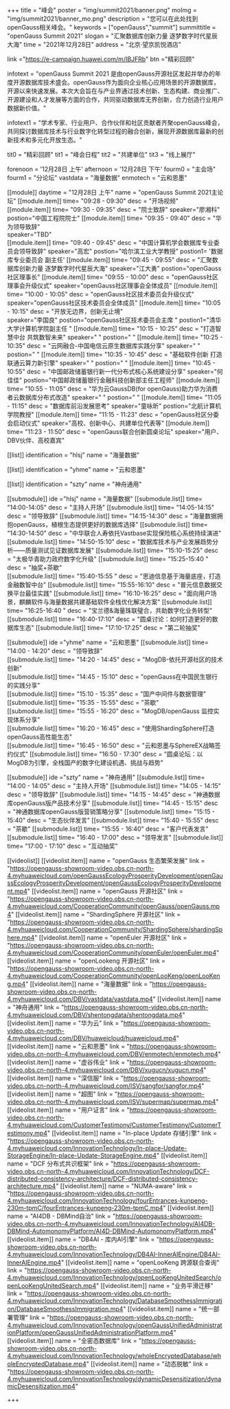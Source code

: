 +++
title = "峰会"
poster = "img/summit2021/banner.png"
moImg = "img/summit2021/banner_mo.png"
description = "您可以在此处找到openGauss相关峰会。" 
keywords = ["openGauss","summit"]
summittitle = "openGauss Summit 2021"
slogan = "汇聚数据库创新力量 逐梦数字时代星辰大海"
time = "2021年12月28日"
address = "北京·望京凯悦酒店"

link ="https://e-campaign.huawei.com/m/IBJFRb"
btn ="精彩回顾"

infotext = "openGauss Summit 2021 是由openGauss开源社区发起并举办的年度开源数据库技术盛会。openGauss作为面向企业核心应用场景的开源数据库，开源以来快速发展。本次大会旨在与产业界通过技术创新、生态构建、商业推广、开源建设和人才发展等方面的合作，共同驱动数据库无界创新，合力创造行业用户数据新价值。"

infotext1 = "学术专家、行业用户、合作伙伴和社区贡献者齐聚openGauss峰会，共同探讨数据库技术与行业数字化转型过程的融合创新，展现开源数据库最新的创新技术和多元化开放生态。"

tit0 = "精彩回顾"
tit1 = "峰会日程"
tit2 = "共建单位"
tit3 = "线上展厅"

forenoon = '12月28日 上午'
afternoon = '12月28日 下午'
fourm0 = "主会场"
fourm1 = "分论坛"
vastdata = "海量数据"
enmotech = "云和恩墨"

   
[[module]] 
    daytime = "12月28日 上午"
    name = "openGauss Summit 2021主论坛"
    [[module.item]]
        time= "09:28 - 09:30"
        desc = "开场视频"
    [[module.item]]
        time= "09:30 - 09:35"
        desc = "院士致辞"
        speaker="廖湘科"
        postion="中国工程院院士"
    [[module.item]]
        time= "09:35 - 09:40"
        desc = "华为领导致辞"   
        speaker="TBD"   
    [[module.item]]
        time= "09:40 - 09:45"
        desc = "中国计算机学会数据库专业委员会领导致辞"
        speaker="高宏"
        postion="哈尔滨工业大学教授"
        postion1= '数据库专业委员会 副主任'
    [[module.item]]
        time= "09:45 - 09:55"
        desc = "汇聚数据库创新力量  逐梦数字时代星辰大海"
        speaker="江大勇"
        postion="openGauss社区理事长" 
    [[module.item]]
        time= "09:55 - 10:00"
        desc = "openGauss社区理事会升级仪式" 
        speaker="openGauss社区理事会全体成员" 
    [[module.item]]
        time= "10:00 - 10:05"
        desc = "openGauss社区技术委员会升级仪式"     
        speaker="openGauss社区技术委员会全体成员" 
    [[module.item]]
        time= "10:05 - 10:15"
        desc = "开放无边界，创新无止境"    
        speaker="李国良"
        postion="openGauss社区技术委员会主席 " 
        postion1="清华大学计算机学院副主任 " 
    [[module.item]]
        time= "10:15 - 10:25"
        desc = "打造智慧中台 共筑数智未来"
        speaker=" "
        postion=" " 
    [[module.item]]
        time= "10:25 - 10:35"
        desc = "云网融合-中国电信云原生数据库实践分享"
        speaker=" "
        postion=" " 
    [[module.item]]
        time= "10:35 - 10:45"
        desc = "基础软件创新 打造联通云算力新引擎"
        speaker=" "
        postion=" " 
    [[module.item]]
        time= "10:45 - 10:55"
        desc = "中国邮政储蓄银行新一代分布式核心系统建设分享"
        speaker="何佳佳" 
        postion="中国邮政储蓄银行金融科技创新部主任工程师" 
    [[module.item]]
        time= "10:55 - 11:05"
        desc = "华为云GaussDB(for openGauss)助力华为消费者云数据库分布式改造"
        speaker=" "
        postion=" " 
    [[module.item]]
        time= "11:05 - 11:15"
        desc = "数据库前沿发展思考"
        speaker="童咏昕"
        postion="北航计算机学院教授" 
    [[module.item]]
        time= "11:15 - 11:23"
        desc = "openGauss社区分委会启动仪式"
        speaker="高校、创新中心、共建单位代表等" 
    [[module.item]]
        time= "11:23 - 11:50"
        desc = "openGauss联合创新圆桌论坛"
        speaker="用户、DBV伙伴、高校嘉宾" 


[[list]]
identification = "hlsj"
name = "海量数据" 

[[list]]
identification = "yhme"
name = "云和恩墨"

[[list]]
identification = "szty"
name = "神舟通用"
 

[[submodule]]
    ide ="hlsj"
    name = "海量数据" 
    [[submodule.list]]
        time= "14:00-14:05"
        desc = "主持人开场" 
    [[submodule.list]]
        time= "14:05-14:15"
        desc = "领导致辞" 
    [[submodule.list]]
        time= "14:15-14:30"
        desc = "海量数据拥抱openGauss，植根生态提供更好的数据库选择" 
    [[submodule.list]]
        time= "14:30-14:50"
        desc = "中华联合人寿依托Vastbase实现保险核心系统持续演进" 
    [[submodule.list]]
        time= "14:50-15:10"
        desc = "数据库技术与产业发展趋势分析——质量测试见证数据库发展" 
    [[submodule.list]]
        time= "15:10-15:25"
        desc = "太极华青助力政府数字化升级" 
    [[submodule.list]]
        time= "15:25-15:40 "
        desc = "抽奖+茶歇"  
    [[submodule.list]]
        time= "15:40-15:55 "
        desc = "思迪信息基于海量底座，打造金融数智中台" 
    [[submodule.list]]
        time= "15:55-16:10"
        desc = "普元信息数据交换平台最佳实践" 
    [[submodule.list]]
        time= "16:10-16:25"
        desc = "面向用户场景，麒麟软件与海量数据共建基础软件全栈优化解决方案" 
    [[submodule.list]]
        time= "16:25-16:40 "
        desc = "宝兰德&海量珠联璧合，共助数字化业务转型" 
    [[submodule.list]]
        time= "16:40-17:10"
        desc = "圆桌讨论：如何打造更好的数据库生态" 
    [[submodule.list]]
        time= "17:10-17:25"
        desc = "第二轮抽奖" 


[[submodule]]
    ide ="yhme"
    name = "云和恩墨" 
    [[submodule.list]]
        time= "14:00 - 14:20"
        desc = "领导致辞"  
    [[submodule.list]]
        time= "14:20 - 14:45"
        desc = "MogDB-依托开源社区的技术创新"  
    [[submodule.list]]
        time= "14:45 - 15:10"
        desc = "openGauss在中国民生银行的实践分享"  
    [[submodule.list]]
        time= "15:10 - 15:35"
        desc = "国产中间件与数据管理"  
    [[submodule.list]]
        time= "15:35 - 15:55"
        desc = "茶歇"  
    [[submodule.list]]
        time= "15:55 - 16:20"
        desc = "MogDB/openGauss 监控实现体系分享"  
    [[submodule.list]]
        time= "16:20 - 16:45"
        desc = "使用ShardingSphere打造 openGauss高性能生态"  
    [[submodule.list]]
        time= "16:45 - 16:50"
        desc = "云和恩墨与SphereEX战略签约仪式"
    [[submodule.list]]
        time= "16:50 - 17:30"
        desc = "圆桌论坛：以MogDB为引擎，全栈国产的数字化建设机遇、挑战与趋势"


[[submodule]]
    ide ="szty"
    name = "神舟通用"
    [[submodule.list]]
        time= "14:00 - 14:05"
        desc = "主持人开场" 
    [[submodule.list]]
        time= "14:05 - 14:15"
        desc = "领导致辞" 
    [[submodule.list]]
        time= "14:15 - 14:45"
        desc = "神通数据库openGauss版产品技术分享" 
    [[submodule.list]]
        time= "14:45 - 15:15"
        desc = "神通数据库openGauss版营销策略分享" 
    [[submodule.list]]
        time= "15:15 - 15:40"
        desc = "生态伙伴发言" 
    [[submodule.list]]
        time= "15:40 - 15:55"
        desc = "茶歇" 
    [[submodule.list]]
        time= "15:55 - 16:40"
        desc = "客户代表发言" 
    [[submodule.list]]
        time= "16:40 - 17:00"
        desc = "领导发言" 
    [[submodule.list]]
        time= "17:00 - 17:10"
        desc = "互动抽奖" 

[[videolist]]
    [[videolist.item]]
        name = "openGauss 生态繁荣发展"
        link = "https://opengauss-showroom-video.obs.cn-north-4.myhuaweicloud.com/openGaussEcologyProsperityDevelopment/openGaussEcologyProsperityDevelopment/openGaussEcologyProsperityDevelopment.mp4"
    [[videolist.item]]
        name = "openGauss 开源社区"
        link = "https://opengauss-showroom-video.obs.cn-north-4.myhuaweicloud.com/CooperationCommunity/openGauss/openGauss.mp4"
    [[videolist.item]]
        name = "ShardingSphere 开源社区"
        link = "https://opengauss-showroom-video.obs.cn-north-4.myhuaweicloud.com/CooperationCommunity/ShardingSphere/shardingSphere.mp4"
    [[videolist.item]]
        name = "openEuler 开源社区"
        link = "https://opengauss-showroom-video.obs.cn-north-4.myhuaweicloud.com/CooperationCommunity/openEuler/openEuler.mp4"
    [[videolist.item]]
        name = "openLookeng 开源社区"
        link = "https://opengauss-showroom-video.obs.cn-north-4.myhuaweicloud.com/CooperationCommunity/openLooKeng/openLooKeng.mp4"
    [[videolist.item]]
        name = "海量数据"
        link = "https://opengauss-showroom-video.obs.cn-north-4.myhuaweicloud.com/DBV/vastdata/vastdata.mp4"
    [[videolist.item]]
        name = "神舟通用"
        link = "https://opengauss-showroom-video.obs.cn-north-4.myhuaweicloud.com/DBV/shentongdata/shentongdata.mp4"
    [[videolist.item]]
        name = "华为云"
        link = "https://opengauss-showroom-video.obs.cn-north-4.myhuaweicloud.com/DBV/huaweicloud/huaweicloud.mp4"
    [[videolist.item]]
        name = "云和恩墨"
        link = "https://opengauss-showroom-video.obs.cn-north-4.myhuaweicloud.com/DBV/enmotech/enmotech.mp4"
    [[videolist.item]]
        name = "虚谷伟业"
        link = "https://opengauss-showroom-video.obs.cn-north-4.myhuaweicloud.com/DBV/xugucn/xugucn.mp4"
    [[videolist.item]]
        name = "深信服"
        link = "https://opengauss-showroom-video.obs.cn-north-4.myhuaweicloud.com/ISV/sangfor/sangfor.mp4"
    [[videolist.item]]
        name = "超图"
        link = "https://opengauss-showroom-video.obs.cn-north-4.myhuaweicloud.com/ISV/supermap/supermap.mp4"
    [[videolist.item]]
        name = "用户证言"
        link = "https://opengauss-showroom-video.obs.cn-north-4.myhuaweicloud.com/CustomerTestimony/CustomerTestimony/CustomerTestimony.mp4"
    [[videolist.item]]
        name = "In-place Update 存储引擎"
        link = "https://opengauss-showroom-video.obs.cn-north-4.myhuaweicloud.com/InnovationTechnology/In-place-Update-StorageEngine/In-place-Update-StorageEngine.mp4"
    [[videolist.item]]
        name = "DCF 分布式共识框架"
        link = "https://opengauss-showroom-video.obs.cn-north-4.myhuaweicloud.com/InnovationTechnology/DCF-distributed-consistency-architecture/DCF-distributed-consistency-architecture.mp4"
    [[videolist.item]]
        name = "NUMA-aware"
        link = "https://opengauss-showroom-video.obs.cn-north-4.myhuaweicloud.com/InnovationTechnology/fourEntrances-kunpeng-230m-tpmC/fourEntrances-kunpeng-230m-tpmC.mp4"
    [[videolist.item]]
        name = "AI4DB - DBMind自治"
        link = "https://opengauss-showroom-video.obs.cn-north-4.myhuaweicloud.com/InnovationTechnology/AI4DB-DBMind-AutomonomyPlatform/AI4D-DBMind-AutomonomyPlatform.mp4"
    [[videolist.item]]
        name = "DB4AI - 库内AI引擎"
        link = "https://opengauss-showroom-video.obs.cn-north-4.myhuaweicloud.com/InnovationTechnology/DB4AI-InnerAIEngine/DB4AI-InnerAIEngine.mp4"
    [[videolist.item]]
        name = "openLooKeng 跨源联合查询"
        link = "https://opengauss-showroom-video.obs.cn-north-4.myhuaweicloud.com/InnovationTechnology/openLooKengUnitedSearch/openLooKengUnitedSearch.mp4"
    [[videolist.item]]
        name = "业务平滑迁移"
        link = "https://opengauss-showroom-video.obs.cn-north-4.myhuaweicloud.com/InnovationTechnology/DatabaseSmoothessImmigration/DatabaseSmoothessImmigration.mp4" 
    [[videolist.item]]
        name = "统一部署管理"
        link = "https://opengauss-showroom-video.obs.cn-north-4.myhuaweicloud.com/InnovationTechnology/openGaussUnifiedAdministrationPlatform/openGaussUnifiedAdministrationPlatform.mp4"
    [[videolist.item]]
        name = "全密态数据库"
        link = "https://opengauss-showroom-video.obs.cn-north-4.myhuaweicloud.com/InnovationTechnology/wholeEncryptedDatabase/wholeEncryptedDatabase.mp4"
    [[videolist.item]]
        name = "动态脱敏"
        link = "https://opengauss-showroom-video.obs.cn-north-4.myhuaweicloud.com/InnovationTechnology/dynamicDesensitization/dynamicDesensitization.mp4"

+++  






